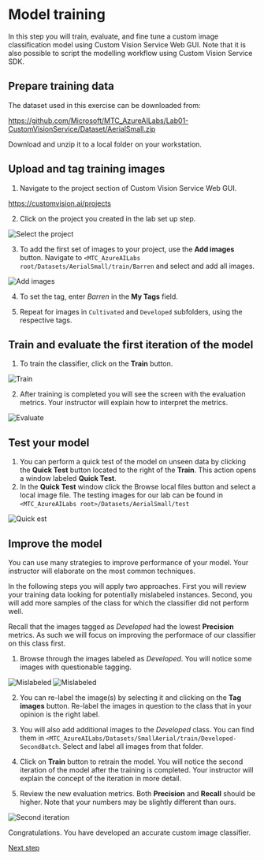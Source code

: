 # Model training 
In this step you will train, evaluate, and fine tune a custom image classification model using Custom Vision Service Web GUI. Note that it is also possible to script the modelling workflow using Custom Vision Service SDK. 
## Prepare training data
The dataset used in this exercise can be downloaded from:

https://github.com/Microsoft/MTC_AzureAILabs/Lab01-CustomVisionService/Dataset/AerialSmall.zip

Download and unzip it to a local folder on your workstation.

## Upload and tag training images
1. Navigate to the project section of Custom Vision Service Web GUI.

https://customvision.ai/projects

2. Click on the project you created in the lab set up step.

![Select the project](images/img4.PNG)

3. To add the first set of images to your project, use the **Add images** button. Navigate to `<MTC_AzureAILabs root/Datasets/AerialSmall/train/Barren` and select and add all images.

![Add images](images/img5.PNG)


4. To set the tag, enter *Barren* in the **My Tags** field. 

5. Repeat for images in `Cultivated` and `Developed` subfolders, using the respective tags.

## Train and evaluate the first iteration of the model
1. To train the classifier, click on the **Train** button.

![Train](images/img6.PNG)

2. After training is completed you will see the screen with the evaluation metrics. Your instructor will explain how to interpret the metrics.

![Evaluate](images/img7.PNG)


## Test your model
1. You can perform a quick test of the model on unseen data by clicking the **Quick Test** button located to the right of the **Train**. This action opens a window labeled **Quick Test**.
2. In the **Quick Test** window click the Browse local files button and select a local image file. The testing images for our lab can be found in `<MTC_AzureAILabs root>/Datasets/AerialSmall/test`

![Quick est](images/img8.PNG)


## Improve the model
You can use many strategies to improve performance of your model. Your instructor will elaborate on the most common techniques. 

In the following steps you will apply two approaches. First you will review your training data looking for potentially mislabeled instances. Second, you will add more samples of the class for which the classifier did not perform well. 

Recall that the images tagged as *Developed* had the lowest **Precision** metrics. As such we will focus on improving the performace of our classifier on this class first.

1. Browse through the images labeled as *Developed*. You will notice some images with questionable tagging.

![Mislabeled](images/img9.PNG)
![Mislabeled](images/img10.PNG)

2. You can re-label the image(s) by selecting it and clicking on the **Tag images** button. Re-label the images in question to the class that in your opinion is the right label.

3. You will also add additional images to the *Developed* class. You can find them in `<MTC_AzureAILabs/Datasets/SmallAerial/train/Developed-SecondBatch`. Select and label all images from that folder.

4. Click on **Train** button to retrain the model. You will notice the second iteration of the model after the training is completed. Your instructor will explain the concept of the iteration in more detail. 

5. Review the new evaluation metrics. Both **Precision** and **Recall** should be higher. Note that your numbers may be slightly different than ours.

![Second iteration](images/img11.PNG)


Congratulations. You have developed an accurate custom image classifier.

[Next step](https://github.com/Microsoft/MTC_AzureAILabs/tree/master/Lab01%20-%20Image%20Classification%20with%20Custom%20Vision%20Service/Step3-Predict)

